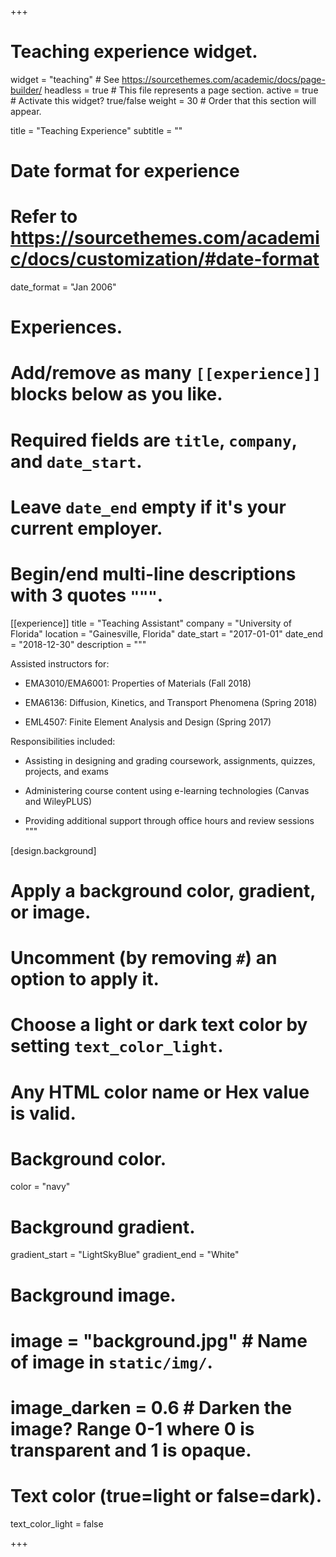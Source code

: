 +++
# Teaching experience widget.
widget = "teaching"  # See https://sourcethemes.com/academic/docs/page-builder/
headless = true  # This file represents a page section.
active = true  # Activate this widget? true/false
weight = 30  # Order that this section will appear.

title = "Teaching Experience"
subtitle = ""

# Date format for experience
#   Refer to https://sourcethemes.com/academic/docs/customization/#date-format
date_format = "Jan 2006"

# Experiences.
#   Add/remove as many `[[experience]]` blocks below as you like.
#   Required fields are `title`, `company`, and `date_start`.
#   Leave `date_end` empty if it's your current employer.
#   Begin/end multi-line descriptions with 3 quotes `"""`.
   
  [[experience]]
  title = "Teaching Assistant"
  company = "University of Florida"
  location = "Gainesville, Florida"
  date_start = "2017-01-01"
  date_end = "2018-12-30"
  description = """
  
  Assisted instructors for:
  
  * EMA3010/EMA6001: Properties of Materials (Fall 2018)
  
  * EMA6136: Diffusion, Kinetics, and Transport Phenomena (Spring 2018)
    
  * EML4507: Finite Element Analysis and Design (Spring 2017)
  
  Responsibilities included:
  * Assisting in designing and grading coursework, assignments, quizzes, projects, and exams
  
  * Administering course content using e-learning technologies (Canvas and WileyPLUS)
  
  * Providing additional support through office hours and review sessions
"""

[design.background]
  # Apply a background color, gradient, or image.
  #   Uncomment (by removing `#`) an option to apply it.
  #   Choose a light or dark text color by setting `text_color_light`.
  #   Any HTML color name or Hex value is valid.
    
  # Background color.
  color = "navy"
  
  # Background gradient.
  gradient_start = "LightSkyBlue"
  gradient_end = "White"
  
  # Background image.
  # image = "background.jpg"  # Name of image in `static/img/`.
  # image_darken = 0.6  # Darken the image? Range 0-1 where 0 is transparent and 1 is opaque.

  # Text color (true=light or false=dark).
  text_color_light = false  
  

+++
